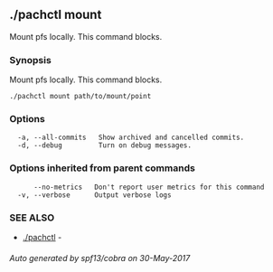 ## ./pachctl mount

Mount pfs locally. This command blocks.

### Synopsis


Mount pfs locally. This command blocks.

```
./pachctl mount path/to/mount/point
```

### Options

```
  -a, --all-commits   Show archived and cancelled commits.
  -d, --debug         Turn on debug messages.
```

### Options inherited from parent commands

```
      --no-metrics   Don't report user metrics for this command
  -v, --verbose      Output verbose logs
```

### SEE ALSO
* [./pachctl](./pachctl.md)	 - 

###### Auto generated by spf13/cobra on 30-May-2017
